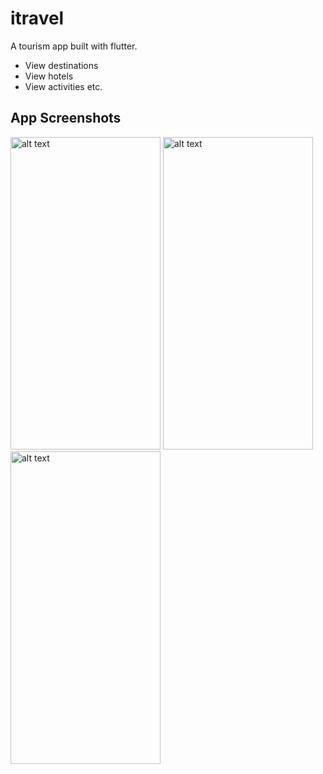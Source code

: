 # itravel

A tourism app built with flutter.
<br>
- View destinations
- View hotels
- View activities etc.

## App Screenshots
<img src="https://user-images.githubusercontent.com/41088100/142068808-8623ea5d-d5cc-416c-9fe2-384213a1411a.png" alt="alt text" width="240" height="500">
<img src="https://user-images.githubusercontent.com/41088100/142068848-e0ed6547-102c-4899-9706-e6a24dd4f9cd.png" alt="alt text" width="240" height="500">
<img src="https://user-images.githubusercontent.com/41088100/142068874-44e1e637-a753-4e01-9699-59544de07e34.png" alt="alt text" width="240" height="500">


<!--  ![Simulator Screen Shot - iPhone 13 - 2021-11-17 at 00 58 00](https://user-images.githubusercontent.com/41088100/142068808-8623ea5d-d5cc-416c-9fe2-384213a1411a.png) -->
<!-- ![Simulator Screen Shot - iPhone 13 - 2021-11-17 at 00 58 04](https://user-images.githubusercontent.com/41088100/142068848-e0ed6547-102c-4899-9706-e6a24dd4f9cd.png) -->
<!-- ![Simulator Screen Shot - iPhone 13 - 2021-11-17 at 01 00 47](https://user-images.githubusercontent.com/41088100/142068874-44e1e637-a753-4e01-9699-59544de07e34.png) -->
